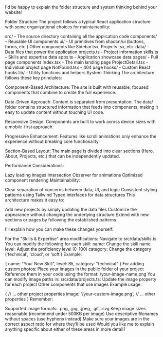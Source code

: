 I'd be happy to explain the folder structure and system thinking behind your website!

Folder Structure
The project follows a typical React application structure with some organizational choices for maintainability:

src/ - The source directory containing all the application code
components/ - Reusable UI components
ui/ - UI primitives from shadcn/ui (buttons, forms, etc.)
Other components like Sidebar.tsx, Projects.tsx, etc.
data/ - Data files that power the application
projects.ts - Project information
skills.ts - Skills and expertise data
apps.ts - Application showcase data
pages/ - Full page components
Index.tsx - The main landing page
ProjectDetail.tsx - Individual project page
NotFound.tsx - 404 page
hooks/ - Custom React hooks
lib/ - Utility functions and helpers
System Thinking
The architecture follows these key principles:

Component-Based Architecture: The site is built with reusable, focused components that combine to create the full experience.

Data-Driven Approach: Content is separated from presentation. The data/ folder contains structured information that feeds into components, making it easy to update content without touching UI code.

Responsive Design: Components are built to work across device sizes with a mobile-first approach.

Progressive Enhancement: Features like scroll animations only enhance the experience without breaking core functionality.

Section-Based Layout: The main page is divided into clear sections (Hero, About, Projects, etc.) that can be independently updated.

Performance Considerations:

Lazy loading images
Intersection Observer for animations
Optimized component rendering
Maintainability:

Clear separation of concerns between data, UI, and logic
Consistent styling patterns using Tailwind
Typed interfaces for data structures
This architecture makes it easy to:

Add new projects by simply updating the data files
Customize the appearance without changing the underlying structure
Extend with new sections or pages by following the established patterns

I'll explain how you can make these changes yourself:

For the "Skills & Expertise" area modifications:
Navigate to src/data/skills.ts
You can modify the following for each skill:
name: Change the skill name
level: Adjust the proficiency level (0-100)
category: Change the category ('technical', 'cloud', or 'soft')
Example:


{ 
  name: "Your New Skill", 
  level: 85, 
  category: "technical" 
}
For adding custom photos:
Place your images in the public folder of your project
Reference them in your code using the format: /your-image-name.png
You can modify image paths in:
src/data/projects.ts: Update the image property for each project
Other components that use images
Example usage:


{
  // ... other project properties
  image: '/your-custom-image.png',
  // ... other properties
}
Remember:

Supported image formats: .png, .jpg, .jpeg, .gif, .svg
Keep image sizes reasonable (recommend under 500KB per image)
Use descriptive filenames without spaces (use hyphens instead)
Make sure your images are in the correct aspect ratio for where they'll be used
Would you like me to explain anything specific about either of these areas in more detail?
